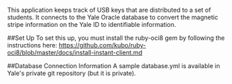 This application keeps track of USB keys that are distributed to a set of students. It connects to the Yale Oracle database to convert the magnetic stripe information on the Yale ID to identifiable information.

##Set Up
To set this up, you must install the ruby-oci8 gem by following the instructions here:
https://github.com/kubo/ruby-oci8/blob/master/docs/install-instant-client.md

##Database Connection Information
A sample database.yml is available in Yale's private git repository (but it is private).